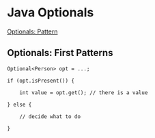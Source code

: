 # Java Optionals
[Optionals: Pattern](https://forums.oracle.com/ords/apexds/post/optionals-patterns-and-good-practices-2540)

## Optionals: First Patterns
```
Optional<Person> opt = ...;

if (opt.isPresent()) {

    int value = opt.get(); // there is a value

} else {

    // decide what to do

}
```

